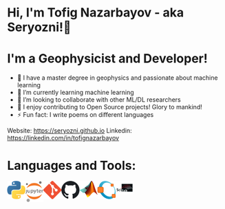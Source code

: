 # Hi, I'm Tofig Nazarbayov - aka Seryozni!👋

# I'm a Geophysicist and Developer!

- 🔭 I have a master degree in geophysics and passionate about machine learning
- 🌱 I’m currently learning machine learning 
- 👯 I’m looking to collaborate with other ML/DL researchers
- 🥅 I enjoy contributing to Open Source projects! Glory to mankind!
- ⚡ Fun fact: I write poems on different languages

Website: https://seryozni.github.io
Linkedin: https://linkedin.com/in/tofignazarbayov

# Languages and Tools:

<img align="left" alt="Python" width="42px" src="img/python.png">
<img align="left" alt="Jupyter" width="42px" src="img/jupyter.png">
<img align="left" alt="Git" width="42px" src="img/git.png">
<img align="left" alt="Github" width="42px" src="img/github.png">
<img align="left" alt="Matlab" width="42px" src="img/matlab.png">
<img align="left" alt="Octave" width="42px" src="img/octave.png">
<img align="left" alt="Scilab" width="42px" src="img/scilab.png">